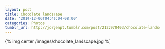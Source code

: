 ```yaml
---
layout: post
title: Chocolate landscape
date: '2010-12-06T04:40:04-08:00'
categories: Photos
tumblr_url: http://jorgenpt.tumblr.com/post/2122970403/chocolate-landscape
---
```

{% img center /images/chocolate_landscape.jpg %}
